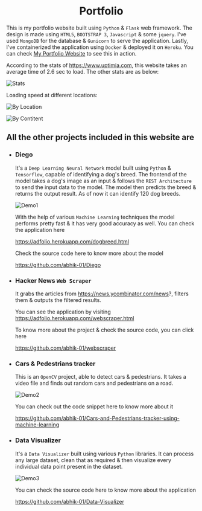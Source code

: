 <h1 align='center'>Portfolio</h1>

This is my portfolio website built using `Python` & `Flask` web framework.
The design is made using `HTML5`, `BOOTSTRAP 3`, `Javascript` & some `jquery`.
I've used `MongoDB` for the database & `Gunicorn` to serve the application.
Lastly, I've containerized the application using `Docker` & deployed it on `Heroku`.
You can check [My Portfolio Website](https://adfolio.herokuapp.com) to see this in action.

According to the stats of https://www.uptimia.com, this website takes an average time of 2.6 sec to load.
The other stats are as below:

![Stats](https://drive.google.com/uc?export=view&id=1X2HKfyeponyB8Ue81HphTmU10Mr2K1T_)

Loading speed at different locations:

![By Location](https://drive.google.com/uc?export=view&id=1F08E8SBl2O8WHkcPoWts2C3kTGaD8X4x)

![By Contitent](https://drive.google.com/uc?export=view&id=1bAaE1_VaakHc3NKAMht8GgCNAgy8EeOv)

## All the other projects included in this website are

* ### Diego

  It's a `Deep Learning Neural Network` model built using `Python` & `Tensorflow`, capable of identifying a dog's breed.
  The frontend of the model takes a dog's image as an input & follows the `REST Architecture`
  to send the input data to the model. The model then predicts the breed & returns the output result.
  As of now it can identify 120 dog breeds.
  
  ![Demo1](https://drive.google.com/uc?export=view&id=1scOOYB2EET20qnXzouhAC8rE8Y65t48k)
  
  With the help of various `Machine Learning` techniques the model performs pretty fast
  & it has very good accuracy as well.
  You can check the application here
  
  https://adfolio.herokuapp.com/dogbreed.html 
  
  Check the source code here to know more about the model
  
  https://github.com/abhik-01/Diego
  
* ### Hacker News `Web Scraper`

  It grabs the articles from https://news.ycombinator.com/news?, filters them &
  outputs the filtered results.
  
  You can see the application by visiting https://adfolio.herokuapp.com/webscraper.html
  
  To know more about the project & check the source code, you can click here
  
  https://github.com/abhik-01/webscraper
  
* ### Cars & Pedestrians tracker

  This is an `OpenCV` project, able to detect cars & pedestrians. It takes a video file and
  finds out random cars and pedestrians on a road.
  
  ![Demo2](https://drive.google.com/uc?export=view&id=1-CVJExONC9YaL6MnuLdoZkh_bRjXQ9sq)
  
  You can check out the code snippet here to know more about it
  
  https://github.com/abhik-01/Cars-and-Pedestrians-tracker-using-machine-learning

* ### Data Visualizer

  It's a `Data Visualizer` built using various `Python` libraries. It can process any large
  dataset, clean that as required & then visualize every individual data point present in the dataset.
  
  ![Demo3](https://drive.google.com/uc?export=view&id=1DLrWuBsVMyU5Njm-Gt5gJfR4_32M7AF1)
  
  You can check the source code here to know more about the application
  
  https://github.com/abhik-01/Data-Visualizer
